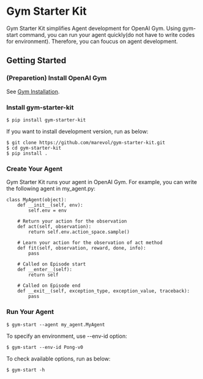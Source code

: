 # Gym Starter Kit

Gym Starter Kit simplifies Agent development for OpenAI Gym.
Using gym-start command, you can run your agent quickly(do not have to write codes for environment).
Therefore, you can foucus on agent development.

## Getting Started

### (Preparetion) Install OpenAI Gym

See [Gym Installation](https://github.com/openai/gym#installation).

### Install gym-starter-kit

    $ pip install gym-starter-kit

If you want to install development version, run as below:

    $ git clone https://github.com/marevol/gym-starter-kit.git
    $ cd gym-starter-kit
    $ pip install .

### Create Your Agent

Gym Starter Kit runs your agent in OpenAI Gym.
For example, you can write the following agent in my\_agent.py:

    class MyAgent(object):
        def __init__(self, env):
            self.env = env

        # Return your action for the observation
        def act(self, observation):
            return self.env.action_space.sample()

        # Learn your action for the observation of act method
        def fit(self, observation, reward, done, info):
            pass

        # Called on Episode start
        def __enter__(self):
            return self

        # Called on Episode end
        def __exit__(self, exception_type, exception_value, traceback):
            pass

### Run Your Agent

    $ gym-start --agent my_agent.MyAgent

To specify an environment, use --env-id option:

    $ gym-start --env-id Pong-v0

To check available options, run as below:

    $ gym-start -h
